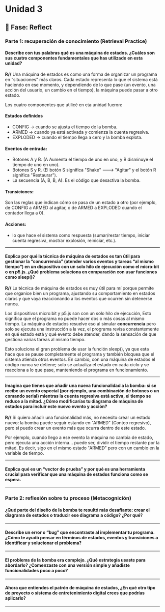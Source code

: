 # Unidad 3

## 🤔 Fase: Reflect

### Parte 1: recuperación de conocimiento (Retrieval Practice)

#### Describe con tus palabras qué es una máquina de estados. ¿Cuáles son sus cuatro componentes fundamentales que has utilizado en esta unidad?
**R//** Una máquina de estados es como una forma de organizar un programa en “situaciones” más claros. Cada estado representa lo que el sistema está haciendo en ese momento, y dependiendo de lo que pase (un evento, una acción del usuario, un cambio en el tiempo), la máquina puede pasar a otro estado.

Los cuatro componentes que utilicé en eta unidad fueron:

#### Estados definidos
- CONFIG → cuando se ajusta el tiempo de la bomba.
- ARMED → cuando ya está activada y comienza la cuenta regresiva.
- EXPLODED → cuando el tiempo llega a cero y la bomba explota.

#### Eventos de entrada:
- Botones A y B. (A Aumenta el tiempo de uno en uno, y B disminuye el tiempo de uno en uno). 
- Botones S y R. (El botón S significa "Shake" ---> "Agitar" y el botón R significa "Restaurar").
- La secuencia (A, B, B, A). Es el código que desactiva la bomba.

#### Transiciones:
Son las reglas que indican cómo se pasa de un estado a otro (por ejemplo, de CONFIG a ARMED al agitar, o de ARMED a EXPLODED cuando el contador llega a 0).

#### Acciones:
- lo que hace el sistema como respuesta (sumar/restar tiempo, iniciar cuenta regresiva, mostrar explosión, reiniciar, etc.).
---------------------------------------------
#### Explica por qué la técnica de máquina de estados es tan útil para gestionar la “concurrencia” (atender varios eventos y tareas “al mismo tiempo”) en un dispositivo con un solo hilo de ejecución como el micro:bit o en p5.js. ¿Qué problema soluciona en comparación con usar funciones como sleep()?
**R//** La técnica de máquina de estados es muy útil para mí porque permite que organice bien un programa, ajustando su comportamiento en estados claros y que vaya reaccionando a los eventos que ocurren sin detenerse nunca.

Los dispositivos micro:bit y p5.js son con un solo hilo de ejecución, Esto significa que el programa no puede hacer dos o más cosas al mismo tiempo. La máquina de estados resuelve eso al simular **concurrencia** pero solo se ejecuta una instrucción a la vez, el programa revisa constantemente en qué estado está y qué evento debe atender, dando la sensación de que gestiona varias tareas al mismo tiempo.

Esto soluciona el gran problema de usar la función sleep(), ya que esta hace que se pause completamente el programa y también bloquea que el sistema atienda otros eventos. En cambio, con una máquina de estados el código nunca se detiene; solo se actualiza el estado en cada ciclo y se reacciona a lo que pase, manteniendo el programa en funcionamiento.

---------------------------------------------
#### Imagina que tienes que añadir una nueva funcionalidad a la bomba: si se recibe un evento especial (por ejemplo, una combinación de botones o un comando serial) mientras la cuenta regresiva está activa, el tiempo se reduce a la mitad. ¿Cómo modificarías tu diagrama de máquina de estados para incluir este nuevo evento y acción?
**R//** Si quiero añadir una funcionalidad más, no necesito crear un estado nuevo: la bomba puede seguir estando en "ARMED" (Conteo regresivo), pero si puedo crear un evento más que ocurra dentro de este estado.

Por ejemplo, cuando llego a ese evento la máquina no cambia de estado, pero ejecuta una acción interna... puede ser, dividir el tiempo restante por la mitad. Es decir, sigo en el mismo estado "ARMED" pero con un cambio en la variable de tiempo.

--------------------------------------------
#### Explica qué es un “vector de prueba” y por qué es una herramienta crucial para verificar que una máquina de estados funciona como se espera.

--------------------------------------------
### Parte 2: reflexión sobre tu proceso (Metacognición)
#### ¿Qué parte del diseño de la bomba te resultó más desafiante: crear el diagrama de estados o traducir ese diagrama a código? ¿Por qué?

--------------------------------------------
#### Describe un error o “bug” que encontraste al implementar tu programa. ¿Cómo te ayudó pensar en términos de estados, eventos y transiciones a identificar y solucionar el problema?

--------------------------------------------
#### El problema de la bomba era complejo. ¿Qué estrategia usaste para abordarlo? ¿Comenzaste con una versión simple y añadiste funcionalidades poco a poco?

--------------------------------------------
#### Ahora que entiendes el patrón de máquina de estados, ¿En qué otro tipo de proyecto o sistema de entretenimiento digital crees que podrías aplicarlo?

--------------------------------------------


